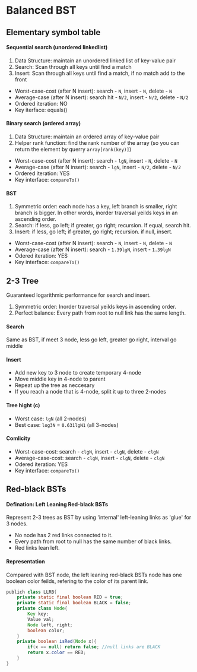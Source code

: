 # Balanced BST
## Elementary symbol table
#### Sequential search (unordered linkedlist)
1. Data Structure: maintain an unordered linked list of key-value pair
2. Search: Scan through all keys until find a match
3. Insert: Scan through all keys until find a match, if no match add to the front
- Worst-case-cost (after N insert): search - ```N```, insert - ```N```, delete - ```N```
- Average-case (after N insert): search hit - ```N/2```, insert - ```N/2```, delete - ```N/2```
- Ordered iteration: NO
- Key iterface: equals()
#### Binary search (ordered array)
1. Data Structure: maintain an ordered array of key-value pair
2. Helper rank function: find the rank number of the array (so you can return the element by querry ```array[rank(key)]```)
- Worst-case-cost (after N insert): search - ```lgN```, insert - ```N```, delete - ```N``` 
- Average-case (after N insert): search - ```lgN```, insert - ```N/2```, delete - ```N/2```
- Ordered iteration: YES
- Key interface: ```compareTo()```
#### BST
1. Symmetric order: each node has a key, left branch is smaller, right branch is bigger. In other words, inorder traversal yeilds keys in an ascending order.
2. Search: if less, go left; if greater, go right; recursion. If equal, search hit.
3. Insert: if less, go left; if greater, go right; recursion. if null, insert.
- Worst-case-cost (after N insert): search - ```N```, insert - ```N```, delete - ```N```
- Average-case (after N insert): search - ```1.39lgN```, insert - ```1.39lgN```
- Odered iteration: YES
- Key interface: ```compareTo()```
## 2-3 Tree
Guaranteed logarithmic performance for search and insert.
1. Symmetric order: Inorder traversal yeilds keys in ascending order.
2. Perfect balance: Every path from root to null link has the same length.
#### Search
Same as BST, if meet 3 node, less go left, greater go right, interval go middle
#### Insert
- Add new key to 3 node to create temporary 4-node
- Move middle key in 4-node to parent
- Repeat up the tree as neccesary
- If you reach a node that is 4-node, split it up to three 2-nodes
#### Tree hight (c)
- Worst case: ```lgN``` (all 2-nodes)
- Best case: ```log3N``` = ```0.631lgN1``` (all 3-nodes)
#### Comlicity
- Worst-case-cost: search - ```clgN```, insert - ```clgN```, delete - ```clgN```
- Average-case-cost: search - ```clgN```, insert - ```clgN```, delete - ```clgN```
- Odered iteration: YES
- Key interface: ```compareTo()```
## Red-black BSTs
#### Defination: Left Leaning Red-black BSTs
Represent 2-3 trees as BST by using 'internal' left-leaning links as 'glue' for 3 nodes.
- No node has 2 red links connected to it.
- Every path from root to null has the same number of black links.
- Red links lean left.
#### Representation
Compared with BST node, the left leaning red-black BSTs node has one boolean color feilds, refering to the color of its parent link.
```java
publich class LLRB{
    private static final boolean RED = true;
    private static final boolean BLACK = false;
    private class Node{
        Key key;
        Value val;
        Node left, right;
        boolean color;
    }
    private boolean isRed(Node x){
        if(x == null) return false; //null links are BLACK
        return x.color == RED;
    }
}
```





